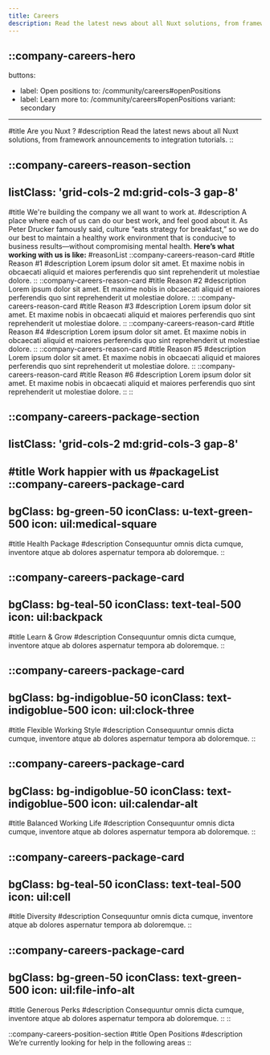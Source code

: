 ```yaml
---
title: Careers
description: Read the latest news about all Nuxt solutions, from framework announcements to integration tutorials.
---
```


::company-careers-hero
---
buttons:
  - label: Open positions
    to: /community/careers#openPositions
  - label: Learn more
    to: /community/careers#openPositions
    variant: secondary
---
#title
Are you Nuxt ?
#description
Read the latest news about all Nuxt solutions, from framework announcements to integration tutorials.
::

::company-careers-reason-section
---
listClass: 'grid-cols-2 md:grid-cols-3 gap-8'
---
#title
We're building the company we all want to work at.
#description
A place where each of us can do our best work, and feel good about it. As Peter Drucker famously said, culture “eats strategy for breakfast,” so we do our best to maintain a healthy work environment that is conducive to business results—without compromising mental health. **Here’s what working with us is like:**
#reasonList
  ::company-careers-reason-card
  #title
  Reason #1
  #description
  Lorem ipsum dolor sit amet. Et maxime nobis in obcaecati aliquid et maiores perferendis quo sint reprehenderit ut molestiae dolore. 
  ::
  ::company-careers-reason-card
  #title
  Reason #2
  #description
  Lorem ipsum dolor sit amet. Et maxime nobis in obcaecati aliquid et maiores perferendis quo sint reprehenderit ut molestiae dolore. 
  ::
  ::company-careers-reason-card
  #title
  Reason #3
  #description
  Lorem ipsum dolor sit amet. Et maxime nobis in obcaecati aliquid et maiores perferendis quo sint reprehenderit ut molestiae dolore. 
  ::
  ::company-careers-reason-card
  #title
  Reason #4
  #description
  Lorem ipsum dolor sit amet. Et maxime nobis in obcaecati aliquid et maiores perferendis quo sint reprehenderit ut molestiae dolore. 
  ::
  ::company-careers-reason-card
  #title
  Reason #5
  #description
  Lorem ipsum dolor sit amet. Et maxime nobis in obcaecati aliquid et maiores perferendis quo sint reprehenderit ut molestiae dolore. 
  ::
  ::company-careers-reason-card
  #title
  Reason #6
  #description
  Lorem ipsum dolor sit amet. Et maxime nobis in obcaecati aliquid et maiores perferendis quo sint reprehenderit ut molestiae dolore. 
  ::
::

::company-careers-package-section
---
listClass: 'grid-cols-2 md:grid-cols-3 gap-8'
---
#title
Work happier with us
#packageList
  ::company-careers-package-card
  ---
  bgClass: bg-green-50
  iconClass: u-text-green-500
  icon: uil:medical-square
  ---
  #title
  Health Package
  #description
  Consequuntur omnis dicta cumque, inventore atque ab dolores aspernatur tempora ab doloremque.
  ::

  ::company-careers-package-card
  ---
  bgClass: bg-teal-50
  iconClass: text-teal-500
  icon: uil:backpack
  ---
  #title
  Learn & Grow
  #description
  Consequuntur omnis dicta cumque, inventore atque ab dolores aspernatur tempora ab doloremque.
  ::

  ::company-careers-package-card
  ---
  bgClass: bg-indigoblue-50
  iconClass: text-indigoblue-500
  icon: uil:clock-three
  ---
  #title
  Flexible Working Style
  #description
  Consequuntur omnis dicta cumque, inventore atque ab dolores aspernatur tempora ab doloremque.
  ::

  ::company-careers-package-card
  ---
  bgClass: bg-indigoblue-50
  iconClass: text-indigoblue-500
  icon: uil:calendar-alt
  ---
  #title
  Balanced Working Life
  #description
  Consequuntur omnis dicta cumque, inventore atque ab dolores aspernatur tempora ab doloremque.
  ::

  ::company-careers-package-card
  ---
  bgClass: bg-teal-50
  iconClass: text-teal-500
  icon: uil:cell
  ---
  #title
  Diversity
  #description
  Consequuntur omnis dicta cumque, inventore atque ab dolores aspernatur tempora ab doloremque.
  ::

  ::company-careers-package-card
  ---
  bgClass: bg-green-50
  iconClass: text-green-500
  icon: uil:file-info-alt
  ---
  #title
  Generous Perks
  #description
  Consequuntur omnis dicta cumque, inventore atque ab dolores aspernatur tempora ab doloremque.
  ::
::

::company-careers-position-section
#title
Open Positions
#description
We’re currently looking for help in the following areas
::
